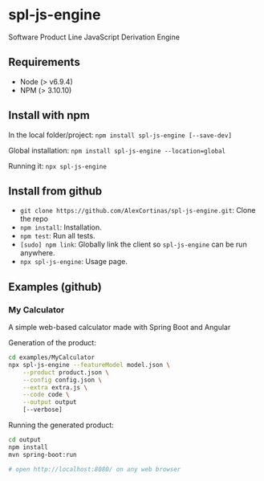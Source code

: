 # spl-js-engine
Software Product Line JavaScript Derivation Engine

## Requirements

* Node (> v6.9.4)
* NPM (> 3.10.10)

## Install with npm

In the local folder/project: `npm install spl-js-engine [--save-dev]`

Global installation: `npm install spl-js-engine --location=global`

Running it: `npx spl-js-engine`

## Install from github

* `git clone https://github.com/AlexCortinas/spl-js-engine.git`: Clone the repo
* `npm install`: Installation.
* `npm test`: Run all tests.
* `[sudo] npm link`: Globally link the client so `spl-js-engine` can be run anywhere.
* `npx spl-js-engine`: Usage page.

## Examples (github)

### My Calculator

A simple web-based calculator made with Spring Boot and Angular

Generation of the product:

```bash
cd examples/MyCalculator
npx spl-js-engine --featureModel model.json \
    --product product.json \
    --config config.json \
    --extra extra.js \
    --code code \
    --output output
    [--verbose]
```

Running the generated product:

```bash
cd output
npm install
mvn spring-boot:run

# open http://localhost:8080/ on any web browser
```
